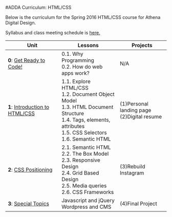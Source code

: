 #ADDA Curriculum: HTML/CSS

Below is the curriculum for the Spring 2016 HTML/CSS course for Athena Digital Design. 

Syllabus and class meeting schedule is [here.](https://docs.google.com/spreadsheets/d/1y1G1Sz4Np43U5zTfzkQ7yPh_mDk76ax77dHdJ7BvfJQ/edit?usp=sharing) 


| Unit          | Lessons     | Projects |
| ------------- |-------------|----------|
| **0**: [Get Ready to Code!](https://github.com/opebukola/ADDASpring2016/blob/master/0-intro.md)  | 0.1. Why Programming <br>0.2. How do web apps work? | N/A |
| **1**: [Introduction to HTML/CSS](https://github.com/opebukola/ADDASpring2016/blob/master/1-introhtmlcss.md)  | 1.1. Explore HTML/CSS <br>1.2. Document Object Model <br> 1.3. HTML Document Structure <br> 1.4. Tags, elements, attributes <br> 1.5. CSS Selectors <br> 1.6. Semantic HTML | (1)Personal landing page <br> (2)Digital resume |
| **2**: [CSS Positioning](https://github.com/opebukola/ADDASpring2016/blob/master/2-csslayout.md)| 2.1. Semantic HTML <br>2.2. The Box Model <br> 2.3. Responsive Design <br> 2.4. Grid Based Design <br> 2.5. Media queries <br> 2.6. CSS Frameworks| (3)Rebuild Instagram|
| **3**: [Special Topics](https://github.com/opebukola/ADDASpring2016/blob/master/3-specialtopics.md)  | Javascript and jQuery <br> Wordpress and CMS | (4)Final Project |




 
